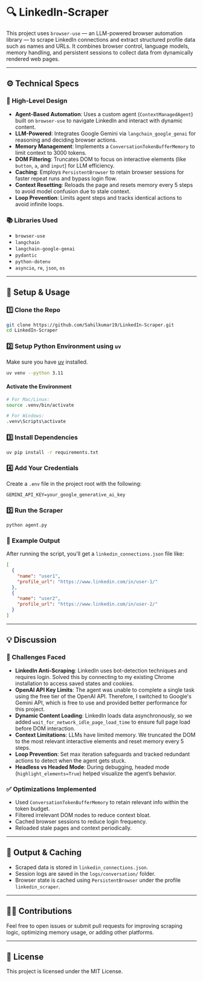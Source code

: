 # 🔍 LinkedIn-Scraper

This project uses `browser-use` — an LLM-powered browser automation library — to scrape LinkedIn connections and extract structured profile data such as names and URLs. It combines browser control, language models, memory handling, and persistent sessions to collect data from dynamically rendered web pages.

---

## ⚙️ Technical Specs

### 🧠 High-Level Design

- **Agent-Based Automation**: Uses a custom agent (`ContextManagedAgent`) built on `browser-use` to navigate LinkedIn and interact with dynamic content.
- **LLM-Powered**: Integrates Google Gemini via `langchain_google_genai` for reasoning and deciding browser actions.
- **Memory Management**: Implements a `ConversationTokenBufferMemory` to limit context to 3000 tokens.
- **DOM Filtering**: Truncates DOM to focus on interactive elements (like `button`, `a`, and `input`) for LLM efficiency.
- **Caching**: Employs `PersistentBrowser` to retain browser sessions for faster repeat runs and bypass login flow.
- **Context Resetting**: Reloads the page and resets memory every 5 steps to avoid model confusion due to stale context.
- **Loop Prevention**: Limits agent steps and tracks identical actions to avoid infinite loops.

### 📚 Libraries Used

- `browser-use`
- `langchain`
- `langchain-google-genai`
- `pydantic`
- `python-dotenv`
- `asyncio`, `re`, `json`, `os`

---

## 🚀 Setup & Usage

### 1️⃣ Clone the Repo

```bash
git clone https://github.com/Sahilkumar19/LinkedIn-Scraper.git
cd LinkedIn-Scraper
```

### 2️⃣ Setup Python Environment using `uv`

Make sure you have [uv](https://github.com/astral-sh/uv) installed.

```bash
uv venv --python 3.11
```

#### Activate the Environment

```bash
# For Mac/Linux:
source .venv/bin/activate

# For Windows:
.venv\Scripts\activate
```

### 3️⃣ Install Dependencies

```bash
uv pip install -r requirements.txt
```

### 4️⃣ Add Your Credentials

Create a `.env` file in the project root with the following:

```env
GEMINI_API_KEY=your_google_generative_ai_key
```

### 5️⃣ Run the Scraper

```bash
python agent.py
```

### 🧪 Example Output

After running the script, you'll get a `linkedin_connections.json` file like:

```json
[
  {
    "name": "user1",
    "profile_url": "https://www.linkedin.com/in/user-1/"
  },
  {
    "name": "user2",
    "profile_url": "https://www.linkedin.com/in/user-2/"
  }
]
```

---

## 💡 Discussion

### 🧱 Challenges Faced

- **LinkedIn Anti-Scraping**: LinkedIn uses bot-detection techniques and requires login. Solved this by connecting to my existing Chrome installation to access saved states and cookies.
- **OpenAI API Key Limits**: The agent was unable to complete a single task using the free tier of the OpenAI API. Therefore, I switched to Google's Gemini API, which is free to use and provided better performance for this project.
- **Dynamic Content Loading**: LinkedIn loads data asynchronously, so we added `wait_for_network_idle_page_load_time` to ensure full page load before DOM interaction.
- **Context Limitations**: LLMs have limited memory. We truncated the DOM to the most relevant interactive elements and reset memory every 5 steps.
- **Loop Prevention**: Set max iteration safeguards and tracked redundant actions to detect when the agent gets stuck.
- **Headless vs Headed Mode**: During debugging, headed mode (`highlight_elements=True`) helped visualize the agent’s behavior.

### ✅ Optimizations Implemented

- Used `ConversationTokenBufferMemory` to retain relevant info within the token budget.
- Filtered irrelevant DOM nodes to reduce context bloat.
- Cached browser sessions to reduce login frequency.
- Reloaded stale pages and context periodically.

---

## 📂 Output & Caching

- Scraped data is stored in `linkedin_connections.json`.
- Session logs are saved in the `logs/conversation/` folder.
- Browser state is cached using `PersistentBrowser` under the profile `linkedin_scraper`.

---

## 🙋‍♂️ Contributions

Feel free to open issues or submit pull requests for improving scraping logic, optimizing memory usage, or adding other platforms.

---

## 📄 License

This project is licensed under the MIT License.
